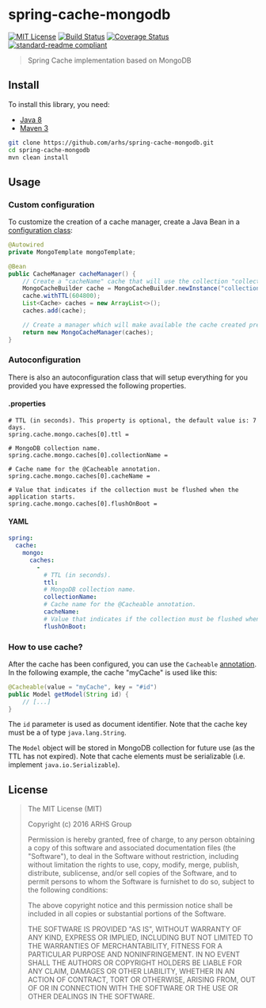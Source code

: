 # spring-cache-mongodb

[![MIT License][license-image]][license-url]
[![Build Status][travis-image]][travis-url]
[![Coverage Status][coveralls-image]][coveralls-url]
[![standard-readme compliant][standard-readme-image]][standard-readme-url]

> Spring Cache implementation based on MongoDB

## Install

To install this library, you need:

- [Java 8](http://www.oracle.com/technetwork/java/javase/downloads/jdk8-downloads-2133151.html)
- [Maven 3](https://maven.apache.org/)

```bash
git clone https://github.com/arhs/spring-cache-mongodb.git
cd spring-cache-mongodb
mvn clean install
```

## Usage

### Custom configuration

To customize the creation of a cache manager, create a Java Bean in a [configuration class](http://docs.spring.io/spring-boot/docs/current/reference/html/using-boot-configuration-classes.html):

```java
@Autowired
private MongoTemplate mongoTemplate;

@Bean
public CacheManager cacheManager() {
	// Create a "cacheName" cache that will use the collection "collectionName" with a TTL 7 days.
	MongoCacheBuilder cache = MongoCacheBuilder.newInstance("collectionName", mongoTemplate, "cacheName");
	cache.withTTL(604800);
	List<Cache> caches = new ArrayList<>();
	caches.add(cache);

	// Create a manager which will make available the cache created previously.
	return new MongoCacheManager(caches);
}
```

### Autoconfiguration

There is also an autoconfiguration class that will setup everything for you provided you have expressed the following properties.

#### .properties

```properties
# TTL (in seconds). This property is optional, the default value is: 7 days.
spring.cache.mongo.caches[0].ttl =

# MongoDB collection name.
spring.cache.mongo.caches[0].collectionName =

# Cache name for the @Cacheable annotation.
spring.cache.mongo.caches[0].cacheName =

# Value that indicates if the collection must be flushed when the application starts.
spring.cache.mongo.caches[0].flushOnBoot =
```

#### YAML

```yml
spring:
  cache:
    mongo:
      caches:
        -
      	  # TTL (in seconds).
          ttl: 
          # MongoDB collection name.
          collectionName:
          # Cache name for the @Cacheable annotation.
          cacheName:
          # Value that indicates if the collection must be flushed when the application starts.
          flushOnBoot:
```

### How to use cache?

After the cache has been configured, you can use the `Cacheable` [annotation](http://docs.spring.io/spring/docs/current/spring-framework-reference/html/cache.html). In the following example, the cache "myCache" is used like this:

```java
@Cacheable(value = "myCache", key = "#id")
public Model getModel(String id) {
	// [...]
}
```

The `id` parameter is used as document identifier. Note that the cache key must be a of type `java.lang.String`.

The `Model` object will be stored in MongoDB collection for future use (as the TTL has not expired). Note that cache elements must be serializable (i.e. implement `java.io.Serializable`).

## License

> The MIT License (MIT)
>
> Copyright (c) 2016 ARHS Group
>
> Permission is hereby granted, free of charge, to any person obtaining a copy
> of this software and associated documentation files (the "Software"), to deal
> in the Software without restriction, including without limitation the rights
> to use, copy, modify, merge, publish, distribute, sublicense, and/or sell
> copies of the Software, and to permit persons to whom the Software is
> furnishet to do so, subject to the following conditions:
>
> The above copyright notice and this permission notice shall be included in
> all copies or substantial portions of the Software.
>
> THE SOFTWARE IS PROVIDED "AS IS", WITHOUT WARRANTY OF ANY KIND, EXPRESS
> OR IMPLIED, INCLUDING BUT NOT LIMITED TO THE WARRANTIES OF MERCHANTABILITY,
> FITNESS FOR A PARTICULAR PURPOSE AND NONINFRINGEMENT. IN NO EVENT SHALL
> THE AUTHORS OR COPYRIGHT HOLDERS BE LIABLE FOR ANY CLAIM, DAMAGES OR OTHER
> LIABILITY, WHETHER IN AN ACTION OF CONTRACT, TORT OR OTHERWISE, ARISING FROM,
> OUT OF OR IN CONNECTION WITH THE SOFTWARE OR THE USE OR OTHER DEALINGS IN
> THE SOFTWARE.

[license-image]: http://img.shields.io/badge/license-MIT-blue.svg
[license-url]: LICENSE
[travis-image]: https://travis-ci.org/arhs/spring-cache-mongo.svg?branch=master
[travis-url]: https://travis-ci.org/arhs/spring-cache-mongo
[standard-readme-image]: https://img.shields.io/badge/standard--readme-OK-green.svg
[standard-readme-url]: https://github.com/RichardLitt/standard-readme
[coveralls-image]: https://coveralls.io/repos/github/arhs/spring-cache-mongo/badge.svg
[coveralls-url]: https://coveralls.io/github/arhs/spring-cache-mongo
